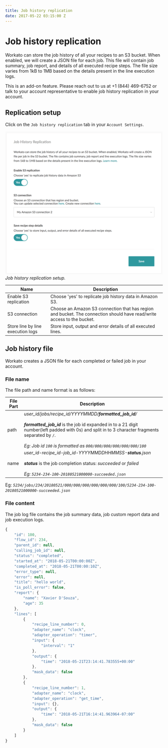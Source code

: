 ```yaml
---
title: Job history replication
date: 2017-05-22 03:15:00 Z
---
```


# Job history replication
Workato can store the job history of all your recipes to an S3 bucket. 
When enabled, we will create a JSON file for each job. This file will 
contain job summary, job report, and details of all executed recipe steps. 
The file size varies from 1kB to 1MB based on the details present in the line 
execution logs.

This is an add-on feature. Please reach out to us at +1 (844) 469-6752 or talk to your account representative to enable job history replication in your account.

## Replication setup
Click on the `Job history replication` tab in your `Account Settings`.

![Job history replication setup](/assets/images/job-history-replication/settings.png)
*Job history replication setup.*


| Name             | Description           |
|------------------|-----------------------|
| Enable S3 replication   | Choose 'yes' to replicate job history data in Amazon S3. |
| S3 connection | Choose an Amazon S3 connection that has region and bucket. The connection should have read/write access to the bucket.                    |
| Store line by line execution logs     | Store input, output and error details of all executed lines.                    |

## Job history file

Workato creates a JSON file for each completed or failed job in your account. 

### File name

The file path and name format is as follows:


| File Part             | Description           |
|------------------|-----------------------|
| path        | _user_id/jobs/recipe_id/YYYYMMDD/**formatted_job_id**/_<br><br>_**formatted_job_id**_ is the job id expanded in to a 21 digit number(left padded with 0s) and split in to 3 character fragments separated by `/`. <br><br>_Eg: Job id `100` is formatted as `000/000/000/000/000/000/100`_ |
| name        | _user_id-recipe_id-job_id-YYYYMMDDHHMMSS-**status**.json_<br><br>_**status**_ is the job completion status: _succeeded_ or _failed_<br><br>_Eg: `5234-234-100-20180521000000-succeeded.json`_ |


Eg: _`5234/jobs/234/20180521/000/000/000/000/000/000/100/5234-234-100-20180521000000-succeeded.json`_

### File content

The job log file contains the job summary data, job custom report data and job execution logs.

```javascript
{
	"id": 100,
	"flow_id": 234,
	"parent_id": null,
	"calling_job_id": null,
	"status": "completed",
	"started_at": "2018-05-21T00:00:00Z",
	"completed_at": "2018-05-21T00:00:10Z",
	"error_type": null,
	"error": null,
	"title": "hello world",
	"is_poll_error": false,
	"report": {
		"name": "Xavier D'Souza",
		"age": 35
	},
	"lines": [
		{
			"recipe_line_number": 0,
			"adapter_name": "clock",
			"adapter_operation": "timer",
			"input": {
				"interval": "1"
			},
			"output": {
				"time": "2018-05-21T23:14:41.783555+00:00"
			},
			"mask_data": false
		},
		{
			"recipe_line_number": 1,
			"adapter_name": "clock",
			"adapter_operation": "get_time",
			"input": {},
			"output": {
				"time": "2018-05-21T16:14:41.963964-07:00"
			},
			"mask_data": false
		}
	]
}
```
